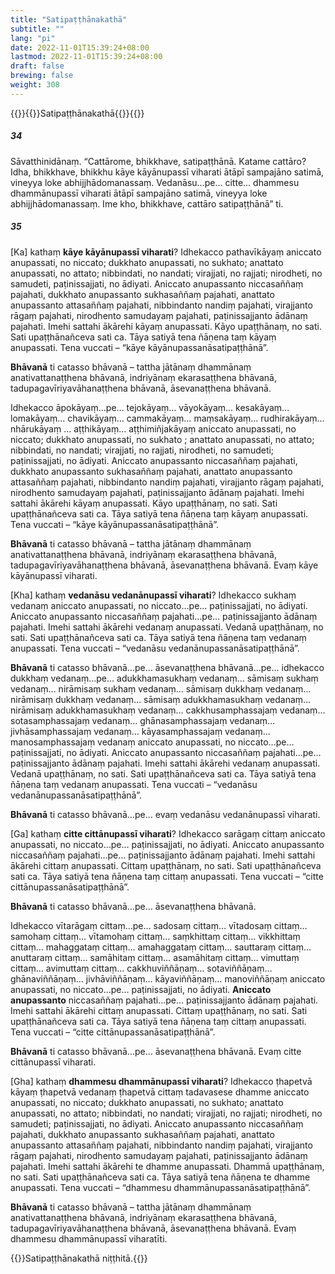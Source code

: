 ```yaml
---
title: "Satipaṭṭhānakathā"
subtitle: ""
lang: "pi"
date: 2022-11-01T15:39:24+08:00
lastmod: 2022-11-01T15:39:24+08:00
draft: false
brewing: false
weight: 308
---
```



{{<subtitle>}}{{<suttalink src="ps3.8">}}Satipaṭṭhānakathā{{</suttalink>}}{{</subtitle>}}

##### 34

Sāvatthinidānaṃ. “Cattārome, bhikkhave, satipaṭṭhānā. Katame cattāro? Idha, bhikkhave, bhikkhu kāye kāyānupassī viharati ātāpī sampajāno satimā, vineyya loke abhijjhādomanassaṃ. Vedanāsu…pe… citte… dhammesu dhammānupassī viharati ātāpī sampajāno satimā, vineyya loke abhijjhādomanassaṃ. Ime kho, bhikkhave, cattāro satipaṭṭhānā” ti.

##### 35

[Ka] kathaṃ **kāye kāyānupassī viharati**? Idhekacco pathavīkāyaṃ aniccato anupassati, no niccato; dukkhato anupassati, no sukhato; anattato anupassati, no attato; nibbindati, no nandati; virajjati, no rajjati; nirodheti, no samudeti, paṭinissajjati, no ādiyati. Aniccato anupassanto niccasaññaṃ pajahati, dukkhato anupassanto sukhasaññaṃ pajahati, anattato anupassanto attasaññaṃ pajahati, nibbindanto nandiṃ pajahati, virajjanto rāgaṃ pajahati, nirodhento samudayaṃ pajahati, paṭinissajjanto ādānaṃ pajahati. Imehi sattahi ākārehi kāyaṃ anupassati. Kāyo upaṭṭhānaṃ, no sati. Sati upaṭṭhānañceva sati ca. Tāya satiyā tena ñāṇena taṃ kāyaṃ anupassati. Tena vuccati – “kāye kāyānupassanāsatipaṭṭhānā”.

**Bhāvanā** ti catasso bhāvanā – tattha jātānaṃ dhammānaṃ anativattanaṭṭhena bhāvanā, indriyānaṃ ekarasaṭṭhena bhāvanā, tadupagavīriyavāhanaṭṭhena bhāvanā, āsevanaṭṭhena bhāvanā.

Idhekacco āpokāyaṃ…pe… tejokāyaṃ… vāyokāyaṃ… kesakāyaṃ… lomakāyaṃ… chavikāyaṃ… cammakāyaṃ… maṃsakāyaṃ… rudhirakāyaṃ… nhārukāyaṃ … aṭṭhikāyaṃ… aṭṭhimiñjakāyaṃ aniccato anupassati, no niccato; dukkhato anupassati, no sukhato ; anattato anupassati, no attato; nibbindati, no nandati; virajjati, no rajjati, nirodheti, no samudeti; paṭinissajjati, no ādiyati. Aniccato anupassanto niccasaññaṃ pajahati, dukkhato anupassanto sukhasaññaṃ pajahati, anattato anupassanto attasaññaṃ pajahati, nibbindanto nandiṃ pajahati, virajjanto rāgaṃ pajahati, nirodhento samudayaṃ pajahati, paṭinissajjanto ādānaṃ pajahati. Imehi sattahi ākārehi kāyaṃ anupassati. Kāyo upaṭṭhānaṃ, no sati. Sati upaṭṭhānañceva sati ca. Tāya satiyā tena ñāṇena taṃ kāyaṃ anupassati. Tena vuccati – “kāye kāyānupassanāsatipaṭṭhānā”.

**Bhāvanā** ti catasso bhāvanā – tattha jātānaṃ dhammānaṃ anativattanaṭṭhena bhāvanā, indriyānaṃ ekarasaṭṭhena bhāvanā, tadupagavīriyavāhanaṭṭhena bhāvanā, āsevanaṭṭhena bhāvanā. Evaṃ kāye kāyānupassī viharati.

[Kha] kathaṃ **vedanāsu vedanānupassī viharati**? Idhekacco sukhaṃ vedanaṃ aniccato anupassati, no niccato…pe… paṭinissajjati, no ādiyati. Aniccato anupassanto niccasaññaṃ pajahati…pe… paṭinissajjanto ādānaṃ pajahati. Imehi sattahi ākārehi vedanaṃ anupassati. Vedanā upaṭṭhānaṃ, no sati. Sati upaṭṭhānañceva sati ca. Tāya satiyā tena ñāṇena taṃ vedanaṃ anupassati. Tena vuccati – “vedanāsu vedanānupassanāsatipaṭṭhānā”.

**Bhāvanā** ti catasso bhāvanā…pe… āsevanaṭṭhena bhāvanā…pe… idhekacco dukkhaṃ vedanaṃ…pe… adukkhamasukhaṃ vedanaṃ… sāmisaṃ sukhaṃ vedanaṃ… nirāmisaṃ sukhaṃ vedanaṃ… sāmisaṃ dukkhaṃ vedanaṃ… nirāmisaṃ dukkhaṃ vedanaṃ… sāmisaṃ adukkhamasukhaṃ vedanaṃ… nirāmisaṃ adukkhamasukhaṃ vedanaṃ… cakkhusamphassajaṃ vedanaṃ… sotasamphassajaṃ vedanaṃ… ghānasamphassajaṃ vedanaṃ… jivhāsamphassajaṃ vedanaṃ… kāyasamphassajaṃ vedanaṃ… manosamphassajaṃ vedanaṃ aniccato anupassati, no niccato…pe… paṭinissajjati, no ādiyati. Aniccato anupassanto niccasaññaṃ pajahati…pe… paṭinissajjanto ādānaṃ pajahati. Imehi sattahi ākārehi vedanaṃ anupassati. Vedanā upaṭṭhānaṃ, no sati. Sati upaṭṭhānañceva sati ca. Tāya satiyā tena ñāṇena taṃ vedanaṃ anupassati. Tena vuccati – “vedanāsu vedanānupassanāsatipaṭṭhānā”.

**Bhāvanā** ti catasso bhāvanā…pe… evaṃ vedanāsu vedanānupassī viharati.

[Ga] kathaṃ **citte cittānupassī viharati**? Idhekacco sarāgaṃ cittaṃ aniccato anupassati, no niccato…pe… paṭinissajjati, no ādiyati. Aniccato anupassanto niccasaññaṃ pajahati…pe… paṭinissajjanto ādānaṃ pajahati. Imehi sattahi ākārehi cittaṃ anupassati. Cittaṃ upaṭṭhānaṃ, no sati. Sati upaṭṭhānañceva sati ca. Tāya satiyā tena ñāṇena taṃ cittaṃ anupassati. Tena vuccati – “citte cittānupassanāsatipaṭṭhānā”.

**Bhāvanā** ti catasso bhāvanā…pe… āsevanaṭṭhena bhāvanā.

Idhekacco vītarāgaṃ cittaṃ…pe… sadosaṃ cittaṃ… vītadosaṃ cittaṃ… samohaṃ cittaṃ… vītamohaṃ cittaṃ… saṃkhittaṃ cittaṃ… vikkhittaṃ cittaṃ… mahaggataṃ cittaṃ… amahaggataṃ cittaṃ… sauttaraṃ cittaṃ… anuttaraṃ cittaṃ… samāhitaṃ cittaṃ… asamāhitaṃ cittaṃ… vimuttaṃ cittaṃ… avimuttaṃ cittaṃ… cakkhuviññāṇaṃ… sotaviññāṇaṃ… ghānaviññāṇaṃ… jivhāviññāṇaṃ… kāyaviññāṇaṃ… manoviññāṇaṃ aniccato anupassati, no niccato…pe… paṭinissajjati, no ādiyati. **Aniccato anupassanto** niccasaññaṃ pajahati…pe… paṭinissajjanto ādānaṃ pajahati. Imehi sattahi ākārehi cittaṃ anupassati. Cittaṃ upaṭṭhānaṃ, no sati. Sati upaṭṭhānañceva sati ca. Tāya satiyā tena ñāṇena taṃ cittaṃ anupassati. Tena vuccati – “citte cittānupassanāsatipaṭṭhānā”.

**Bhāvanā** ti catasso bhāvanā…pe… āsevanaṭṭhena bhāvanā. Evaṃ citte cittānupassī viharati.

[Gha] kathaṃ **dhammesu dhammānupassī viharati**? Idhekacco ṭhapetvā kāyaṃ ṭhapetvā vedanaṃ ṭhapetvā cittaṃ tadavasese dhamme aniccato anupassati, no niccato; dukkhato anupassati, no sukhato; anattato anupassati, no attato; nibbindati, no nandati; virajjati, no rajjati; nirodheti, no samudeti; paṭinissajjati, no ādiyati. Aniccato anupassanto niccasaññaṃ pajahati, dukkhato anupassanto sukhasaññaṃ pajahati, anattato anupassanto attasaññaṃ pajahati, nibbindanto nandiṃ pajahati, virajjanto rāgaṃ pajahati, nirodhento samudayaṃ pajahati, paṭinissajjanto ādānaṃ pajahati. Imehi sattahi ākārehi te dhamme anupassati. Dhammā upaṭṭhānaṃ, no sati. Sati upaṭṭhānañceva sati ca. Tāya satiyā tena ñāṇena te dhamme anupassati. Tena vuccati – “dhammesu dhammānupassanāsatipaṭṭhānā”.

**Bhāvanā** ti catasso bhāvanā – tattha jātānaṃ dhammānaṃ anativattanaṭṭhena bhāvanā, indriyānaṃ ekarasaṭṭhena bhāvanā, tadupagavīriyavāhanaṭṭhena bhāvanā, āsevanaṭṭhena bhāvanā. Evaṃ dhammesu dhammānupassī viharatīti.

{{<eof>}}Satipaṭṭhānakathā niṭṭhitā.{{</eof>}}